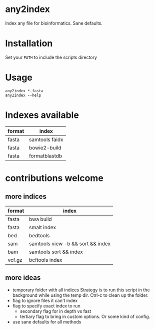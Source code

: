 # any2index

Index any file for bioinformatics.
Sane defaults.

# Installation

Set your `PATH` to include the scripts directory

# Usage

    any2index *.fasta
    any2index --help

# Indexes available

| format | index |
|--------|-------|
| fasta  | samtools faidx |
| fasta  | bowie2-build |
| fasta  | formatblastdb |

# contributions welcome

## more indices

| format | index |
|--------|-------|
| fasta  | bwa build |
| fasta  | smalt index |
| bed | bedtools |
| sam  | samtools view -b && sort && index |
| bam  | samtools sort && index |
| vcf.gz | bcftools index |

## more ideas

* temporary folder with all indices
Strategy is to run this script in the background while using the temp dir. 
Ctrl-c to clean up the folder. 
* flag to ignore files it can't index
* flag to specify exact index to run
  * secondary flag for in depth vs fast
  * tertiary flag to bring in custom options.
    Or some kind of config. 
* use sane defaults for all methods
